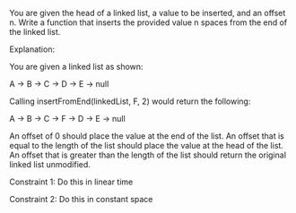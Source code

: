 You are given the head of a linked list, a value to be inserted, and an offset n. Write a function that inserts the provided value n spaces from the end of the linked list.

Explanation:

You are given a linked list as shown:

A -> B -> C -> D -> E -> null

Calling insertFromEnd(linkedList, F, 2) would return the following:

A -> B -> C -> F -> D -> E -> null

An offset of 0 should place the value at the end of the list.
An offset that is equal to the length of the list should place the value at the head of the list.
An offset that is greater than the length of the list should return the original linked list unmodified.

Constraint 1: Do this in linear time

Constraint 2: Do this in constant space